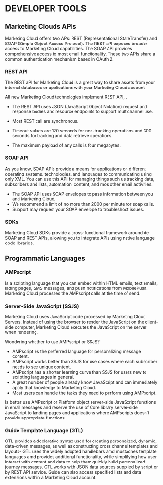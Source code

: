 # DEVELOPER TOOLS

## Marketing Clouds APIs

Marketing Cloud offers two APs: REST (Representational StateTransfer) and SOAP (Simple Object Access Protocol). The REST aPI exposes broader access to Marketing Cloud capabilities. The SOAP API provides comprehensive access to most email functionality. These two APIs share a common authentication mechanism based in OAuth 2.

### REST API

The REST aPI for Marketing Cloud is a great way to share assets from your internal databases or applications with your Marketing Cloud account.

All new Marketing Cloud technologies implement REST API, .

* The REST API uses JSON (JavaScript Object Notation) request and response bodies and resource endpoints to support multichannel use.

* Most REST call are synchronous.

* Timeout values are 120 seconds for non-tracking operations and 300 seconds for tracking and data retrieve operations.

* The maximum payload of any calls is four megabytes.


### SOAP API

As you know, SOAP APIs provide a means for applications on different operating systems. technologies, and languages to communicating using only XML. You can use this API for managing things such us tracking data, subscribers and lists, automation, content, and mos other email activities.

* The SOAP API uses SOAP envelopes to pass information between you and Marketing Cloud.
* We recommend a limit of no more than 2000 per minute for soap calls.
* Support may request your SOAP envelope to troubleshoot issues.


### SDKs

Marketing Cloud SDKs provide a cross-functional framework around de SOAP and REST APIs, allowing you to integrate APIs using native language code libraries.

## Programmatic Languages

### AMPscript

Is a scripting language that you can embed within HTML emails, text emails, lading pages, SMS messages, and push notifications from MobilePush. Marketing Cloud processes the AMPscript calls at the time of send.

### Server-Side JavaScript (SSJS)

Marketing Cloud uses JavaScript code processed by Marketing Cloud Servers. Instead of using the browser to render the JavaScript on the client-side computer, Marketing Cloud executes the JavaScript on the server when rendering.

Wondering whether to use AMPscript or SSJS?

* AMPscript es the preferred language for personalizing message content. 
* AMPscript works better than SSJS for use cases where each subscriber needs to see unique content.
* AMPscript has a shorter learning curve than SSJS for users new to scripting languages in general.
* A great number of people already know JavaScript and can immediately apply that knowledge to Marketing Cloud.
* Most users can handle the tasks they need to perform using AMPscript.

Is better use AMPscript or Platform object server-side JavaScript functions in email messages and reserve the use of Core library server-side JavaScript to landing pages and applications where AMPscripts doesn't provide appropriate functions.

### Guide Template Language (GTL)

GTL provides a declarative syntax used for creating personalized, dynamic, data-driven messages, as well as constructing cross channel templates and layouts- GTL uses the widely adopted handlebars amd mustaches template languages amd provides additional functionality, while simplifying how user interact with content and data to help them quickly build personalized journey messages. GTL works with JSON data sources supplied by script or by REST API service. Guide can also access specified lists and data extensions within a Marketing Cloud account.



